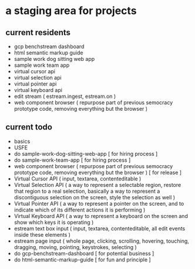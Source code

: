# a staging area for projects

## current residents

- gcp benchstream dashboard
- html semantic markup guide
- sample work dog sitting web app
- sample work team app
- virtual cursor api 
- virtual selection api 
- virtual pointer api 
- virtual keyboard api
- edit stream ( estream.ingest, estream.on )
- web component browser ( repurpose part of previous semocracy prototype code, removing everything but the browser )

## current todo

- basics
- USFE 
- do sample-work-dog-sitting-web-app [ for hiring process ]
- do sample-work-team-app [ for hiring process ]
- web component browser ( repurpose part of previous semocracy prototype code, removing everything but the browser ) [ for release ]
- Virtual Cursor API ( input, textarea, contenteditable )
- Virtual Selection API ( a way to represent a selectable region, restore that region to a real selection, basically a way to represent a discontiguous selection on the screen, style the selection as well )
- Virtual Pointer API ( a way to represent a pointer on the screen, and to indicate which of its different actions it is performing )
- Virtual Keyboard API ( a way to represent a keyboard on the screen and show which keys it is operating )
- estream text box input ( input, textarea, contenteditable, all edit events inside these elements )
- estream page input ( whole page, clicking, scrolling, hovering, touching, dragging, moving, pointing, keystrokes, selecting )
- do gcp-benchstream-dashboard [ for potential business ]
- do html-semantic-markup-guide [ for fun and principle ] 

 

